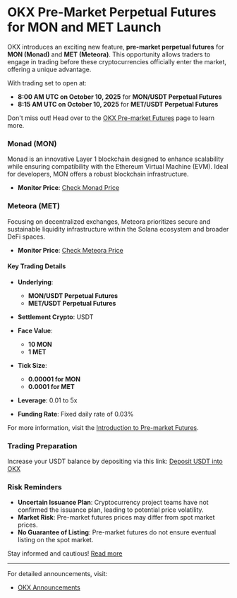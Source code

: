 # OKX Pre-Market Perpetual Futures for MON and MET Launch

OKX introduces an exciting new feature, **pre-market perpetual futures** for **MON (Monad)** and **MET (Meteora)**. This opportunity allows traders to engage in trading before these cryptocurrencies officially enter the market, offering a unique advantage.

With trading set to open at:
- **8:00 AM UTC on October 10, 2025** for **MON/USDT Perpetual Futures**
- **8:15 AM UTC on October 10, 2025** for **MET/USDT Perpetual Futures**

Don't miss out! Head over to the [OKX Pre-market Futures](https://www.okx.com/pre-market) page to learn more.

### Monad (MON)
Monad is an innovative Layer 1 blockchain designed to enhance scalability while ensuring compatibility with the Ethereum Virtual Machine (EVM). Ideal for developers, MON offers a robust blockchain infrastructure. 
- **Monitor Price**: [Check Monad Price](https://www.okx.com/price/monad-mon)

### Meteora (MET)
Focusing on decentralized exchanges, Meteora prioritizes secure and sustainable liquidity infrastructure within the Solana ecosystem and broader DeFi spaces.
- **Monitor Price**: [Check Meteora Price](https://www.okx.com/price/meteora-met)

#### Key Trading Details
- **Underlying**:
  - **MON/USDT Perpetual Futures**
  - **MET/USDT Perpetual Futures**

- **Settlement Crypto**: USDT

- **Face Value**:
  - **10 MON**
  - **1 MET**

- **Tick Size**:
  - **0.00001 for MON**
  - **0.0001 for MET**

- **Leverage**: 0.01 to 5x

- **Funding Rate**: Fixed daily rate of 0.03%

For more information, visit the [Introduction to Pre-market Futures](https://www.okx.com/help/introduction-to-pre-market-futures).

### Trading Preparation
Increase your USDT balance by depositing via this link: [Deposit USDT into OKX](https://www.okx.com/balance/recharge/usdt)

### Risk Reminders
- **Uncertain Issuance Plan**: Cryptocurrency project teams have not confirmed the issuance plan, leading to potential price volatility.
- **Market Risk**: Pre-market futures prices may differ from spot market prices.
- **No Guarantee of Listing**: Pre-market futures do not ensure eventual listing on the spot market.

Stay informed and cautious! [Read more](https://chain-base.xyz/okx-pre-market-perpetual-futures-for-mon-and-met-launch)

---
For detailed announcements, visit:
- [OKX Announcements](https://www.okx.com/help/category/announcements)